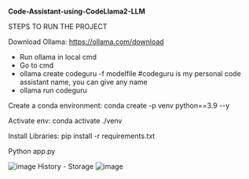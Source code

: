 <b> Code-Assistant-using-CodeLlama2-LLM </b>

STEPS TO RUN THE PROJECT

Download Ollama: https://ollama.com/download
- Run ollama in local cmd 
- Go to cmd
- ollama create codeguru -f modelfile     #codeguru is my personal code assistant name, you can give any name
- ollama run codeguru

Create a conda environment: conda create -p venv python==3.9 --y

Activate env: conda activate ./venv

Install Libraries: pip install -r requirements.txt

Python app.py

![image](https://github.com/syedshamir/Code-Assistant-CodeLlama-Llama2-Gradio/assets/58033291/21831e3f-a2be-4135-8529-b3bf9f3f1da0)
History - Storage
![image](https://github.com/syedshamir/Code-Assistant-CodeLlama-Llama2-Gradio/assets/58033291/d1141fc9-b3a7-4255-a7d3-7f0356444b8e)



